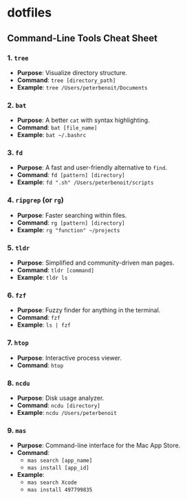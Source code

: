 # dotfiles

## Command-Line Tools Cheat Sheet

### 1. `tree`

-   **Purpose**: Visualize directory structure.
-   **Command**: `tree [directory_path]`
-   **Example**: `tree /Users/peterbenoit/Documents`

### 2. `bat`

-   **Purpose**: A better `cat` with syntax highlighting.
-   **Command**: `bat [file_name]`
-   **Example**: `bat ~/.bashrc`

### 3. `fd`

-   **Purpose**: A fast and user-friendly alternative to `find`.
-   **Command**: `fd [pattern] [directory]`
-   **Example**: `fd ".sh" /Users/peterbenoit/scripts`

### 4. `ripgrep` (or `rg`)

-   **Purpose**: Faster searching within files.
-   **Command**: `rg [pattern] [directory]`
-   **Example**: `rg "function" ~/projects`

### 5. `tldr`

-   **Purpose**: Simplified and community-driven man pages.
-   **Command**: `tldr [command]`
-   **Example**: `tldr ls`

### 6. `fzf`

-   **Purpose**: Fuzzy finder for anything in the terminal.
-   **Command**: `fzf`
-   **Example**: `ls | fzf`

### 7. `htop`

-   **Purpose**: Interactive process viewer.
-   **Command**: `htop`

### 8. `ncdu`

-   **Purpose**: Disk usage analyzer.
-   **Command**: `ncdu [directory]`
-   **Example**: `ncdu /Users/peterbenoit`

### 9. `mas`

-   **Purpose**: Command-line interface for the Mac App Store.
-   **Command**:
    -   `mas search [app_name]`
    -   `mas install [app_id]`
-   **Example**:
    -   `mas search Xcode`
    -   `mas install 497799835`
